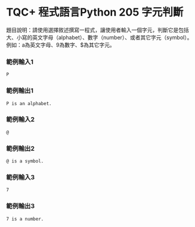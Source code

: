# TQC+ 程式語言Python 205 字元判斷
題目說明：請使用選擇敘述撰寫一程式，讓使用者輸入一個字元，判斷它是包括大、小寫的英文字母（alphabet）、數字（number）、或者其它字元（symbol）。例如：a為英文字母、9為數字、$為其它字元。
### 範例輸入1
```shell
P
```
### 範例輸出1
```shell
P is an alphabet.
```
### 範例輸入2
```shell
@
```
### 範例輸出2
```shell
@ is a symbol.
```
### 範例輸入3
```shell
7
```
### 範例輸出3
```shell
7 is a number.
```
